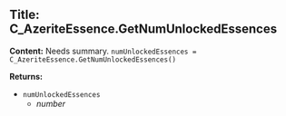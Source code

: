 ## Title: C_AzeriteEssence.GetNumUnlockedEssences

**Content:**
Needs summary.
`numUnlockedEssences = C_AzeriteEssence.GetNumUnlockedEssences()`

**Returns:**
- `numUnlockedEssences`
  - *number*